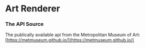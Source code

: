 # Art Renderer

### The API Source

The publically available api from the Metropolitan Museum of Art: [https://metmuseum.github.io/](https://metmuseum.github.io/)
